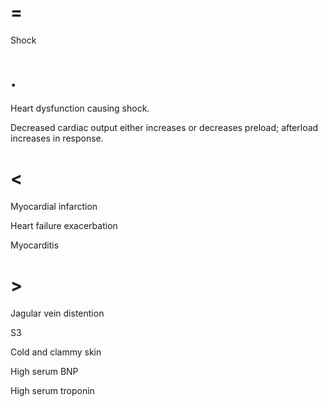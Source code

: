 # =

Shock

# .

Heart dysfunction causing shock.

Decreased cardiac output either increases or decreases preload; afterload increases in response.

# <

Myocardial infarction

Heart failure exacerbation

Myocarditis

# >

Jagular vein distention

S3

Cold and clammy skin

High serum BNP

High serum troponin
